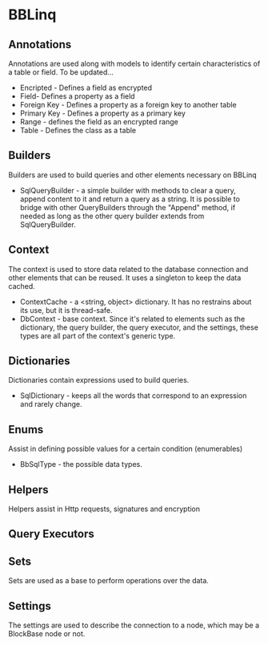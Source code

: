 ﻿# BBLinq

## Annotations
Annotations are used along with models to identify certain characteristics of a table or field. To be updated...
* Encripted - Defines a field as encrypted
* Field- Defines a property as a field
* Foreign Key - Defines a property as a foreign key to another table
* Primary Key - Defines a property as a primary key
* Range - defines the field as an encrypted range
* Table - Defines the class as a table

## Builders
Builders are used to build queries and other elements necessary on BBLinq
* SqlQueryBuilder - a simple builder with methods to clear a query, append content to it and return a query as a string. It is possible to bridge with other QueryBuilders through the "Append" method, if needed as long as the other query builder extends from SqlQueryBuilder.

## Context
The context is used to store data related to the database connection and other elements that can be reused. It uses a singleton
to keep the data cached.
* ContextCache - a <string, object> dictionary. It has no restrains about its use, but it is thread-safe.
* DbContext - base context. Since it's related to elements such as the dictionary, the query builder, the query executor, and the settings, these types are all part of the context's generic type.

## Dictionaries
Dictionaries contain expressions used to build queries. 

* SqlDictionary - keeps all the words that correspond to an expression and rarely change.

## Enums
Assist in defining possible values for a certain condition (enumerables)

* BbSqlType - the possible data types.

## Helpers
Helpers assist in Http requests, signatures and encryption

## Query Executors


## Sets
Sets are used as a base to perform operations over the data.

## Settings
The settings are used to describe the connection to a node, which may be a BlockBase node or not.



